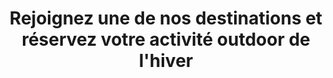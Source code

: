---
layout: layout_generic
title: Rejoignez une de nos destinations et réservez votre activité outdoor de l'hiver
meta-title: Destinations outdoor dans lesquelles réserver des activités de plein air en hiver
meta-description: Dans nos destinations d'hiver vous trouverez les activités de vos prochaines aventures et miro-aventures pour vous dépasser et trouver une satisfaction personnelle immense, que ce soit seul, entre amis ou en famille

permalink: /fr/hiver/destinations
language: fr
season: winter
topnav_color_text: light

page_sections:
- template: heroImage50percentHigh
  title: Montagne, fôret, plage, campagne
  content: des destinations outdoor pour l'hiver
- template: 2colTitreTxt
  title: Animées, Enneigées, Dépaysantes.
  content: Chaque destination que nous proposons a ses particularités, altitude, grand domaine skiable, des forêts à perte de vue etc. Vous avez le choix de la destination, nous nous occupons de vos activités
- template: listServices
  service: resort
  blockBGcolor: gris
  headtitle:
    headline: ZE HERO propose
    title: Des destinations pour votre hiver
- template: ctaShop4col
  blockBGcolor: blanc
  button_2_more: true
  Image1:
    image_href: https://res.cloudinary.com/deddrj0yb/image/upload/v1644593905/website/marques/Fausse%20Route/fausseroute-vetement-outdoor-47_wyt28z.jpg
    alt_text: Randonnée à ski avec un polo Fausse Route composé de 100% de laine de
      mouton mérinos
    title: Marque <br>Fausse Route
    title_Link: https://shop.ze-hero.com/achat-neuf/vetement-neuf/sous-vetement-technique-neuf?ca_brand=Fausse+Route
  Image2:
    image_href: https://res.cloudinary.com/deddrj0yb/image/upload/v1644593919/website/marques/Fausse%20Route/fausseroute-vetement-outdoor-46_uv063b.jpg
    alt_text: Un polo laine mérinos pour toutes les activités outdoors
    title: Polo 100%<br> laine mérinos
    title_Link: https://shop.ze-hero.com/achat-neuf/vetement-neuf/sous-vetement-technique-neuf?ca_brand=Fausse+Route
  Image3:
    image_href: https://res.cloudinary.com/deddrj0yb/image/upload/v1644594757/website/marques/Fausse%20Route/20201015_135621-ANIMATION_gzcibs.gif
    alt_text: Que mettre dans son sac pour partir en randonnée vélo ou à ski, un e
      polo Fausse Route, bien sûr
    title_Link: https://shop.ze-hero.com/achat-neuf/Accessoire-running-et-trail/Sac-et-Sac-%C3%A0-dos-running
  Image4:
    image_href: https://res.cloudinary.com/deddrj0yb/image/upload/v1644593865/website/marques/Fausse%20Route/fausseroute-vetement-outdoor-1_lnswan.jpg
    alt_text: Les polos Fausse Route en vente dans la boutique ZE HERO
    title: En vente <br> dans le eShop
    title_Link: https://shop.ze-hero.com/achat-neuf/vetement-neuf/sous-vetement-technique-neuf?ca_brand=Fausse+Route
- template: heroImageFull
  image_href: https://res.cloudinary.com/deddrj0yb/image/upload/v1641902237/website/winter/simon-berger--O8r5oLosYo-unsplash_b9rv7j.jpg
  gradient: non
  headline:
    title: Destination<br>forêt en couple<br> pour l'hiver
    color: white
  Button1:
    title: Acheter des skis d'occasion
    link: https://shop.ze-hero.com/achat-occasion/equipement-occasion/ski-occasion
  Button2:
    title: Voir toutes les activités
    link: https://shop.ze-hero.com/achat-occasion/equipement-occasion/ski-occasion
- template: heroImageFull
  image_href: https://res.cloudinary.com/deddrj0yb/image/upload/v1638883537/website/winter/Station-ski_msdsrx.jpg
  gradient: non
  headline:
    title: En station <br>de montagne <br>en famille
    color: white
  Button1:
    title: Réserver des activités d'hiver
    link: https://shop.ze-hero.com/activites-Outdoor?calessonstype=all&catypegenderlistsummer=all&calessonsactivitytype=Activit%C3%A9+non+ski&start-date=
  Button2:
    title: Voir toutes les activités
    link: https://shop.ze-hero.com/achat-occasion/equipement-occasion/ski-occasion
  button_2_more: false
- template: newsletter
  title: Recevez nos dernières informations
button_to_link_to_ze_hero_shop:
  button_text: ''
  url_to_shop_zehero: https://shop.ze-hero.com/activites-Outdoor?calessonstype=all&catypegenderlistsummer=all&calessonsactivitytype=Ski&start-date=21%2F11%2F2021

---